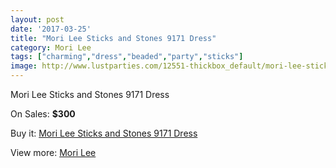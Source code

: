 ```yaml
---
layout: post
date: '2017-03-25'
title: "Mori Lee Sticks and Stones 9171 Dress"
category: Mori Lee
tags: ["charming","dress","beaded","party","sticks"]
image: http://www.lustparties.com/12551-thickbox_default/mori-lee-sticks-and-stones-9171-dress.jpg
---
```

Mori Lee Sticks and Stones 9171 Dress

On Sales: **$300**
<a href="https://www.lustparties.com/en/mori-lee/4675-mori-lee-sticks-and-stones-9171-dress.html"><amp-img layout="responsive" width="600" height="600" src="//www.lustparties.com/12551-thickbox_default/mori-lee-sticks-and-stones-9171-dress.jpg" alt="Mori Lee Sticks and Stones 9171 Dress 0" /></a>
<a href="https://www.lustparties.com/en/mori-lee/4675-mori-lee-sticks-and-stones-9171-dress.html"><amp-img layout="responsive" width="600" height="600" src="//www.lustparties.com/12552-thickbox_default/mori-lee-sticks-and-stones-9171-dress.jpg" alt="Mori Lee Sticks and Stones 9171 Dress 1" /></a>

Buy it: [Mori Lee Sticks and Stones 9171 Dress](https://www.lustparties.com/en/mori-lee/4675-mori-lee-sticks-and-stones-9171-dress.html "Mori Lee Sticks and Stones 9171 Dress")

View more: [Mori Lee](https://www.lustparties.com/en/26-mori-lee "Mori Lee")